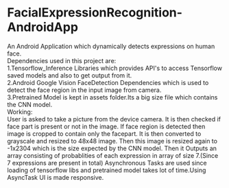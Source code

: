 # FacialExpressionRecognition-AndroidApp

An Android Application which dynamically detects expressions on human face.<br />
Dependencies used in this project are:<br/>
1.Tensorflow_Inference Libraries which provides API's to access Tensorflow saved models and also to get output from it.<br />
2.Android Google Vision FaceDetection Dependencies which is used to detect the face region in the input image from camera.<br />
3.Pretrained Model is kept in assets folder.Its a big size file which contains the CNN model.
<br/>
Working:<br />
      User is asked to take a picture from the device camera. It is then checked if face part is present or not in the image. If face  region is detected then image is cropped to contain only the facepart. It is then converted to grayscale and resized to 48x48 image. Then this image is resized again to -1x2304 which is the size expected by the CNN model. Then it Outputs an array consisting of  probablities of each expression in array of size 7.(Since 7 expressions are present in total)
       Asynchronous Tasks are used since loading of tensorflow libs and pretrained model takes lot of time.Using AsyncTask UI is made responsive.
       
